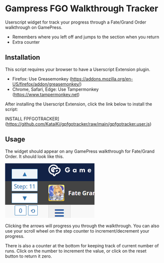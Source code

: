 # Gampress FGO Walkthrough Tracker

Userscript widget for track your progress through a Fate/Grand Order walkthrough on GamePress.

* Remembers where you left off and jumps to the section when you return
* Extra counter

## Installation

This script requires your browser to have a Userscript Extension plugin.

* Firefox: Use Greasemonkey (https://addons.mozilla.org/en-US/firefox/addon/greasemonkey/)
* Chrome, Safari, Edge: Use Tampermonkey (https://www.tampermonkey.net)

After installing the Userscript Extension, click the link below to install the script:

INSTALL FPFGOTRACKER](https://github.com/KataiKi/gpfgotracker/raw/main/gpfgotracker.user.js)

## Usage

The widget should appear on any GamePress walkthrough for Fate/Grand Order.  It should look like this.

![FGO Tracker Widget](https://github.com/KataiKi/gpfgotracker/raw/main/fgotracker.png)

Clicking the arrows will progress you through the walkthrough.  You can also use your scroll wheel on the step counter to increment/decrement your progress.

There is also a counter at the bottom for keeping track of current number of runs.  Click on the number to increment the value, or click on the reset button to return it zero.
